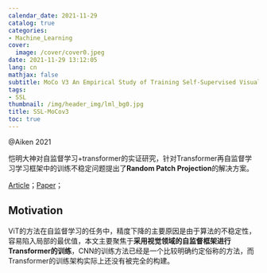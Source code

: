 ```yaml
---
calendar_date: 2021-11-29
catalog: true
categories:
- Machine_Learning
cover:
  image: /cover/cover0.jpeg
date: 2021-11-29 13:12:05
lang: cn
mathjax: false
subtitle: MoCo V3 An Empirical Study of Training Self-Supervised Visual Transformers
tags:
- SSL
thumbnail: /img/header_img/lml_bg0.jpg
title: SSL-MoCov3
toc: true
---
```


@Aiken 2021 

恺明大神对自监督学习+transformer的实证研究，针对Transformer再自监督学习学习框架中的训练不稳定问题提出了**Random Patch Projection**的解决方案。

[Article](https://mp.weixin.qq.com/s/waqkJkwqxU-7utfNnwr2Gg)；[Paper](https://arxiv.org/abs/2104.02057)；

## Motivation

ViT的方法在自监督学习的任务中，精度下降的主要原因是由于算法的不稳定性，容易陷入局部的最优值，本文主要聚焦于**采用视觉领域的自监督框架进行Transformer的训练**，CNN的训练方法已经是一个比较明确约定俗称的方法，而Transformer的训练架构实际上还没有被完全的构建。